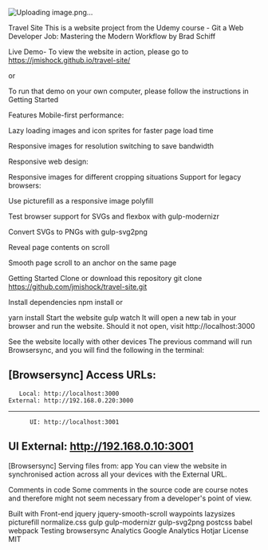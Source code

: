 ![Uploading image.png…]()







Travel Site
This is a website project from the Udemy course - Git a Web Developer Job: Mastering the Modern Workflow by Brad Schiff

Live Demo-
To view the website in action, please go to https://jmishock.github.io/travel-site/

or

To run that demo on your own computer, please follow the instructions in Getting Started

Features
Mobile-first performance:

Lazy loading images and icon sprites for faster page load time

Responsive images for resolution switching to save bandwidth

Responsive web design:

Responsive images for different cropping situations
Support for legacy browsers:

Use picturefill as a responsive image polyfill

Test browser support for SVGs and flexbox with gulp-modernizr

Convert SVGs to PNGs with gulp-svg2png

Reveal page contents on scroll

Smooth page scroll to an anchor on the same page

Getting Started
Clone or download this repository
git clone https://github.com/jmishock/travel-site.git

Install dependencies
npm install
or

yarn install
Start the website
gulp watch
It will open a new tab in your browser and run the website. Should it not open, visit http://localhost:3000

See the website locally with other devices
The previous command will run Browsersync, and you will find the following in the terminal:

[Browsersync] Access URLs:
 -------------------------------------
       Local: http://localhost:3000
    External: http://192.168.0.220:3000
 -------------------------------------
          UI: http://localhost:3001
 UI External: http://192.168.0.10:3001
 -------------------------------------
[Browsersync] Serving files from: app
You can view the website in synchronised action across all your devices with the External URL.

Comments in code
Some comments in the source code are course notes and therefore might not seem necessary from a developer's point of view.

Built with
Front-end
jquery
jquery-smooth-scroll
waypoints
lazysizes
picturefill
normalize.css
gulp
gulp-modernizr
gulp-svg2png
postcss
babel
webpack
Testing
browsersync
Analytics
Google Analytics
Hotjar
License
MIT
